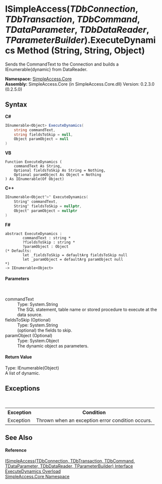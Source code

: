 # ISimpleAccess(*TDbConnection*, *TDbTransaction*, *TDbCommand*, *TDataParameter*, *TDbDataReader*, *TParameterBuilder*).ExecuteDynamics Method (String, String, Object)
 

Sends the CommandText to the Connection and builds a IEnumerable{dynamic} from DataReader.

**Namespace:**&nbsp;<a href="N_SimpleAccess_Core">SimpleAccess.Core</a><br />**Assembly:**&nbsp;SimpleAccess.Core (in SimpleAccess.Core.dll) Version: 0.2.3.0 (0.2.5.0)

## Syntax

**C#**<br />
``` C#
IEnumerable<Object> ExecuteDynamics(
	string commandText,
	string fieldsToSkip = null,
	Object paramObject = null
)
```

**VB**<br />
``` VB
Function ExecuteDynamics ( 
	commandText As String,
	Optional fieldsToSkip As String = Nothing,
	Optional paramObject As Object = Nothing
) As IEnumerable(Of Object)
```

**C++**<br />
``` C++
IEnumerable<Object^>^ ExecuteDynamics(
	String^ commandText, 
	String^ fieldsToSkip = nullptr, 
	Object^ paramObject = nullptr
)
```

**F#**<br />
``` F#
abstract ExecuteDynamics : 
        commandText : string * 
        ?fieldsToSkip : string * 
        ?paramObject : Object 
(* Defaults:
        let _fieldsToSkip = defaultArg fieldsToSkip null
        let _paramObject = defaultArg paramObject null
*)
-> IEnumerable<Object> 

```


#### Parameters
&nbsp;<dl><dt>commandText</dt><dd>Type: System.String<br />The SQL statement, table name or stored procedure to execute at the data source.</dd><dt>fieldsToSkip (Optional)</dt><dd>Type: System.String<br />(optional) the fields to skip.</dd><dt>paramObject (Optional)</dt><dd>Type: System.Object<br />The dynamic object as parameters.</dd></dl>

#### Return Value
Type: IEnumerable(Object)<br />A list of dynamic.

## Exceptions
&nbsp;<table><tr><th>Exception</th><th>Condition</th></tr><tr><td>Exception</td><td>Thrown when an exception error condition occurs.</td></tr></table>

## See Also


#### Reference
<a href="T_SimpleAccess_Core_ISimpleAccess_6">ISimpleAccess(TDbConnection, TDbTransaction, TDbCommand, TDataParameter, TDbDataReader, TParameterBuilder) Interface</a><br /><a href="Overload_SimpleAccess_Core_ISimpleAccess_6_ExecuteDynamics">ExecuteDynamics Overload</a><br /><a href="N_SimpleAccess_Core">SimpleAccess.Core Namespace</a><br />